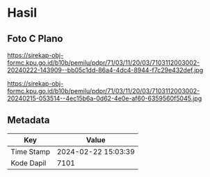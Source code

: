# Hasil

## Foto C Plano

https://sirekap-obj-formc.kpu.go.id/b10b/pemilu/pdpr/71/03/11/20/03/7103112003002-20240222-143909--bb05c1dd-86a4-4dc4-8944-f7c29e432def.jpg

https://sirekap-obj-formc.kpu.go.id/b10b/pemilu/pdpr/71/03/11/20/03/7103112003002-20240215-053514--4ec15b6a-0d62-4e0e-af60-6359560f5045.jpg


## Metadata

| Key        | Value               |
| ---------- | ------------------- |
| Time Stamp | 2024-02-22 15:03:39 |
| Kode Dapil | 7101                |



